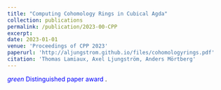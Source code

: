 ```yaml
---
title: "Computing Cohomology Rings in Cubical Agda"
collection: publications
permalink: /publication/2023-00-CPP
excerpt:
date: 2023-01-01
venue: 'Proceedings of CPP 2023'
paperurl: 'http://aljungstrom.github.io/files/cohomologyrings.pdf'
citation: 'Thomas Lamiaux, Axel Ljungström, Anders Mörtberg'
---
```

<span style="color:blue">*green* Distinguished paper award </span>.

